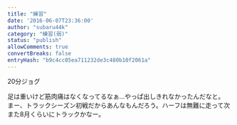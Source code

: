 ```yaml
---
title: "練習"
date: '2016-06-07T23:36:00'
author: "subaru44k"
category: "練習(弱)"
status: "publish"
allowComments: true
convertBreaks: false
entryHash: "b9c4cc05ea711232de3c480b10f2061a"
---
```

20分ジョグ

足は重いけど筋肉痛はなくなってるなぁ…やっぱ出しきれなかったんだなと。
まー、トラックシーズン初戦だからあんなもんだろう。ハーフは無難に走って次また8月くらいにトラックかなー。
